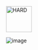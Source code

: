 <img src="https://img.shields.io/badge/HARD-darkred" alt="HARD" width="70">

![image](https://github.com/user-attachments/assets/09876310-6ecf-40aa-a791-5f2eda5b8bba)
